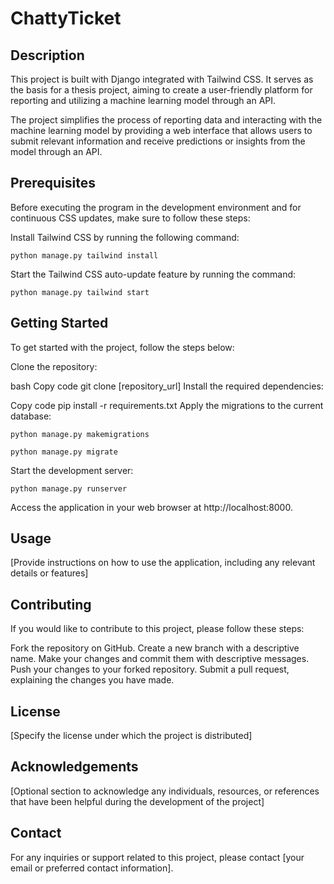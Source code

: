 # ChattyTicket
## Description
This project is built with Django integrated with Tailwind CSS. It serves as the basis for a thesis project, aiming to create a user-friendly platform for reporting and utilizing a machine learning model through an API.

The project simplifies the process of reporting data and interacting with the machine learning model by providing a web interface that allows users to submit relevant information and receive predictions or insights from the model through an API.

## Prerequisites
Before executing the program in the development environment and for continuous CSS updates, make sure to follow these steps:

Install Tailwind CSS by running the following command:

```
python manage.py tailwind install
```
Start the Tailwind CSS auto-update feature by running the command:

```
python manage.py tailwind start
```
## Getting Started
To get started with the project, follow the steps below:

Clone the repository:

bash
Copy code
git clone [repository_url]
Install the required dependencies:

Copy code
pip install -r requirements.txt
Apply the migrations to the current database:

```
python manage.py makemigrations
```
```
python manage.py migrate
```
Start the development server:


```
python manage.py runserver
```
Access the application in your web browser at http://localhost:8000.

## Usage
[Provide instructions on how to use the application, including any relevant details or features]

## Contributing
If you would like to contribute to this project, please follow these steps:

Fork the repository on GitHub.
Create a new branch with a descriptive name.
Make your changes and commit them with descriptive messages.
Push your changes to your forked repository.
Submit a pull request, explaining the changes you have made.
## License
[Specify the license under which the project is distributed]

## Acknowledgements
[Optional section to acknowledge any individuals, resources, or references that have been helpful during the development of the project]

## Contact
For any inquiries or support related to this project, please contact [your email or preferred contact information].